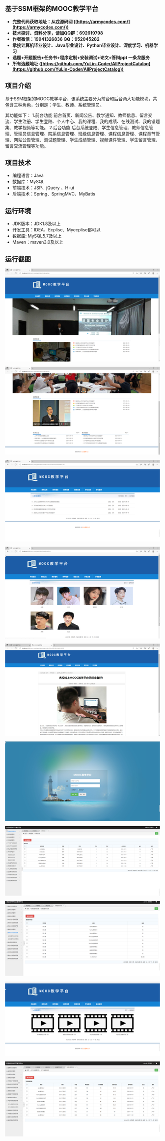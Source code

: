 ## 基于SSM框架的MOOC教学平台

- <b>完整代码获取地址：从戎源码网 ([https://armycodes.com/](https://armycodes.com/))</b>
- <b>技术探讨、资料分享，请加QQ群：692619798</b> 
- <b>作者微信：19941326836  QQ：952045282</b> 
- <b>承接计算机毕业设计、Java毕业设计、Python毕业设计、深度学习、机器学习</b>
- <b>选题+开题报告+任务书+程序定制+安装调试+论文+答辩ppt 一条龙服务</b>
- <b>所有选题地址 ([https://github.com/YuLin-Coder/AllProjectCatalog](https://github.com/YuLin-Coder/AllProjectCatalog)) </b>

## 项目介绍
基于SSM框架的MOOC教学平台，该系统主要分为前台和后台两大功能模块，共包含三种角色，分别是：学生、教师、系统管理员。

其功能如下：
1.前台功能
前台首页、新闻公告、教学通知、教师信息、留言交流、学生注册、学生登陆、个人中心、我的课程、我的成绩、在线测试、我的错题集、教学视频等功能。
2.后台功能
后台系统登陆、学生信息管理、教师信息管理、管理员信息管理、院系信息管理、班级信息管理、课程信息管理、课程章节管理、网站公告管理、测试题管理、学生成绩管理、视频课件管理、学生留言管理、留言交流管理等功能。

## 项目技术
- 编程语言：Java
- 数据库：MySQL
- 前端技术：JSP、jQuery 、H-ui
- 后端技术：Spring、SpringMVC、MyBatis

## 运行环境
- JDK版本：JDK1.8及以上
- 开发工具：IDEA、Ecplise、Myecplise都可以
- 数据库: MySQL5.7及以上
- Maven：maven3.0及以上

## 运行截图
![](screenshot/1.png)

![](screenshot/2.png)

![](screenshot/3.png)

![](screenshot/4.png)

![](screenshot/5.png)

![](screenshot/6.png)

![](screenshot/7.png)

![](screenshot/8.png)

![](screenshot/9.png)

![](screenshot/10.png)
